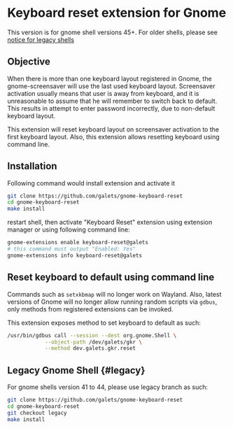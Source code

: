 # Keyboard reset extension for Gnome

This version is for gnome shell versions 45+. For older shells, please
see [notice for legacy shells](#legacy)

## Objective

When there is more than one keyboard layout registered in Gnome, the
gnome-screensaver will use the last used keyboard layout. Screensaver
activation usually means that user is away from keyboard, and it is
unreasonable to assume that he will remember to switch back to default.
This results in attempt to enter password incorrectly, due to non-default
keyboard layout.

This extension will reset keyboard layout on screensaver activation to
the first keyboard layout. Also, this extension allows resetting keyboard
using command line.

## Installation

Following command would install extension and activate it

```bash
git clone https://github.com/galets/gnome-keyboard-reset
cd gnome-keyboard-reset
make install
```

restart shell, then activate "Keyboard Reset" extension using extension manager
or using following command line:

```bash
gnome-extensions enable keyboard-reset@galets
# this command must output "Enabled: Yes"
gnome-extensions info keyboard-reset@galets
```

## Reset keyboard to default using command line

Commands such as `setxkbmap` will no longer work on Wayland. Also, latest
versions of Gnome will no longer allow running random scripts via `gdbus`, only
methods from registered extensions can be invoked.

This extension exposes method to set keyboard to default as such:

```bash
/usr/bin/gdbus call --session --dest org.gnome.Shell \
            --object-path /dev/galets/gkr \
            --method dev.galets.gkr.reset
```

## Legacy Gnome Shell {#legacy}

For gnome shells version 41 to 44, please use legacy branch as such:

```bash
git clone https://github.com/galets/gnome-keyboard-reset
cd gnome-keyboard-reset
git checkout legacy
make install
```
